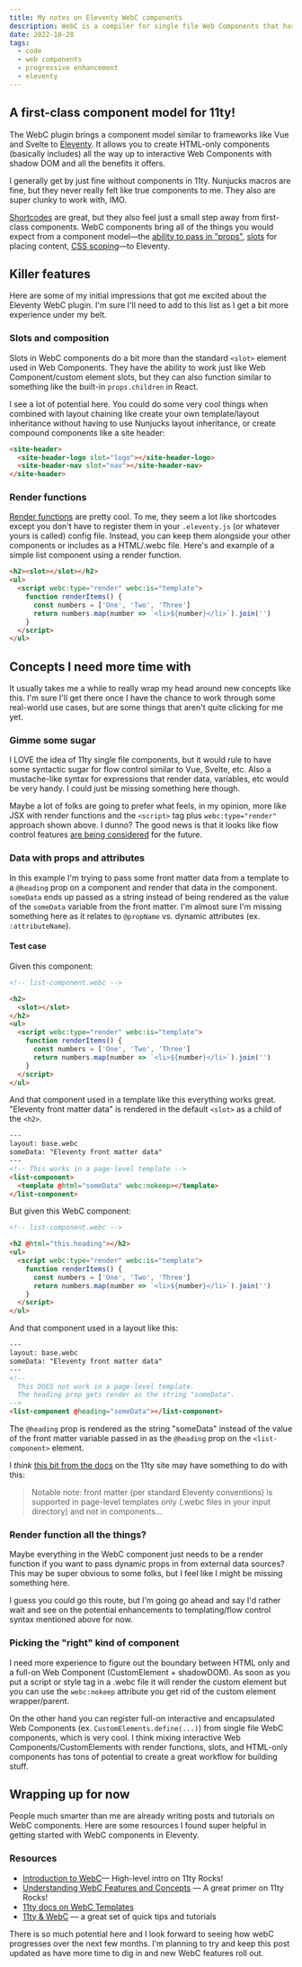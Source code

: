 ```yaml
---
title: My notes on Eleventy WebC components
description: WebC is a compiler for single file Web Components that has some very exciting implications for Eleventy!
date: 2022-10-28
tags:
  - code
  - web components
  - progressive enhancement
  - eleventy
---
```

## A first-class component model for 11ty!

The WebC plugin brings a component model similar to frameworks like Vue and Svelte to [Eleventy](https://www.11ty.dev/). It allows you to create HTML-only components (basically includes) all the way up to interactive Web Components with shadow DOM and all the benefits it offers.

I generally get by just fine without components in 11ty. Nunjucks macros are fine, but they never really felt like true components to me. They also are super clunky to work with, IMO.

[Shortcodes](https://www.11ty.dev/docs/shortcodes/) are great, but they also feel just a small step away from first-class components. WebC components bring all of the things you would expect from a component model—the [ability to pass in "props"](https://www.11ty.dev/docs/languages/webc/#props-(properties)), [slots](https://www.11ty.dev/docs/languages/webc/#slots) for placing content, [CSS scoping](https://www.11ty.dev/docs/languages/webc/#webcscoped)—to Eleventy.

## Killer features

Here are some of my initial impressions that got me excited about the Eleventy WebC plugin. I'm sure I'll need to add to this list as I get a bit more experience under my belt.

### Slots and composition

Slots in WebC components do a bit more than the standard `<slot>` element used in Web Components. They have the ability to work just like Web Component/custom element slots, but they can also function similar to something like the built-in `props.children` in React.

I see a lot of potential here. You could do some very cool things when combined with layout chaining like create your own template/layout inheritance without having to use Nunjucks layout inheritance, or create compound components like a site header:

```html
<site-header>
  <site-header-logo slot="logo"></site-header-logo>
  <site-header-nav slot="nav"></site-header-nav>
</site-header>
```

### Render functions

[Render functions](https://www.11ty.dev/docs/languages/webc/#webctyperender-(javascript-render-functions)) are pretty cool. To me, they seem a lot like shortcodes except you don't have to register them in your `.eleventy.js` (or whatever yours is called) config file. Instead, you can keep them alongside your other components or includes as a HTML/.webc file. Here's and example of a simple list component using a render function.

```html
<h2><slot></slot></h2>
<ul>
  <script webc:type="render" webc:is="template">
    function renderItems() {
      const numbers = ['One', 'Two', 'Three']
      return numbers.map(number => `<li>${number}</li>`).join('')
    }
  </script>
</ul>
```

## Concepts I need more time with

It usually takes me a while to really wrap my head around new concepts like this. I'm sure I'll get there once I have the chance to work through some real-world use cases, but are some things that aren't quite clicking for me yet.

### Gimme some sugar

I LOVE the idea of 11ty single file components, but it would rule to have some syntactic sugar for flow control similar to Vue, Svelte, etc. Also a mustache-like syntax for expressions that render data, variables, etc would be very handy. I could just be missing something here though.

Maybe a lot of folks are going to prefer what feels, in my opinion, more like JSX with render functions and the `<script>` tag plus `webc:type="render"` approach shown above. I dunno? The good news is that it looks like flow control features [are being considered](https://github.com/11ty/webc/issues/28) for the future.

###  Data with props and attributes

In this example I'm trying to pass some front matter data from a template to a `@heading` prop on a component and render that data in the component. `someData` ends up passed as a string instead of being rendered as the value of the `someData` variable from the front matter. I'm almost sure I'm missing something here as it relates to `@propName` vs. dynamic attributes (ex. `:attributeName`).

#### Test case

Given this component:

```html
<!-- list-component.webc -->

<h2>
  <slot></slot>
</h2>
<ul>
  <script webc:type="render" webc:is="template">
    function renderItems() {
      const numbers = ['One', 'Two', 'Three']
      return numbers.map(number => `<li>${number}</li>`).join('')
    }
  </script>
</ul>
```

And that component used in a template like this everything works great. "Eleventy front matter data" is rendered in the default `<slot>` as a child of the `<h2>`.

```html
---
layout: base.webc
someData: "Eleventy front matter data"
---
<!-- This works in a page-level template -->
<list-component>
  <template @html="someData" webc:nokeep></template>
</list-component>
```

But given this WebC component:

```html
<!-- list-component.webc -->

<h2 @html="this.heading"></h2>
<ul>
  <script webc:type="render" webc:is="template">
    function renderItems() {
      const numbers = ['One', 'Two', 'Three']
      return numbers.map(number => `<li>${number}</li>`).join('')
    }
  </script>
</ul>
```

And that component used in a layout like this:

```html
---
layout: base.webc
someData: "Eleventy front matter data"
---
<!--
  This DOES not work in a page-level template.
  The heading prop gets render as the string "someData".
-->
<list-component @heading="someData"></list-component>
```

The `@heading` prop is rendered as the string "someData" instead of the value of the front matter variable passed in as the `@heading` prop on the `<list-component>` element.

I *think* [this bit from the docs](https://www.11ty.dev/docs/languages/webc/#front-matter) on the 11ty site may have something to do with this:

> Notable note: front matter (per standard Eleventy conventions) is supported in page-level templates only (.webc files in your input directory) and not in components...

### Render function all the things?

Maybe everything in the WebC component just needs to be a render function if you want to pass dynamic props in from external data sources? This may be super obvious to some folks, but I feel like I might be missing something here.

I guess you could go this route, but I'm going go ahead and say I'd rather wait and see on the potential enhancements to templating/flow control syntax mentioned above for now.

### Picking the "right" kind of component

I need more experience to figure out the boundary between HTML only and a full-on Web Component (CustomElement + shadowDOM). As soon as you put a script or style tag in a .webc file it will render the custom element but you can use the `webc:nokeep` attribute you get rid of the custom element wrapper/parent.

On the other hand you can register full-on interactive and encapsulated Web Components (ex. `CustomElements.define(...)`) from single file WebC components, which is very cool. I think mixing interactive Web Components/CustomElements with render functions, slots, and HTML-only components has tons of potential to create a great workflow for building stuff.

## Wrapping up for now

People much smarter than me are already writing posts and tutorials on WebC components. Here are some resources I found super helpful in getting started with WebC components in Eleventy.

### Resources

- [Introduction to WebC](https://11ty.rocks/posts/introduction-webc/)— High-level intro on 11ty Rocks!
- [Understanding WebC Features and Concepts](https://11ty.rocks/posts/understanding-webc-features-and-concepts/) — A great primer on 11ty Rocks!
- [11ty docs on WebC Templates](https://www.11ty.dev/docs/languages/webc/)
- [11ty & WebC](https://11ty.webc.fun/) — a great set of quick tips and tutorials

There is so much potential here and I look forward to seeing how webC progresses over the next few months. I'm planning to try and keep this post updated as have more time to dig in and new WebC features roll out.
